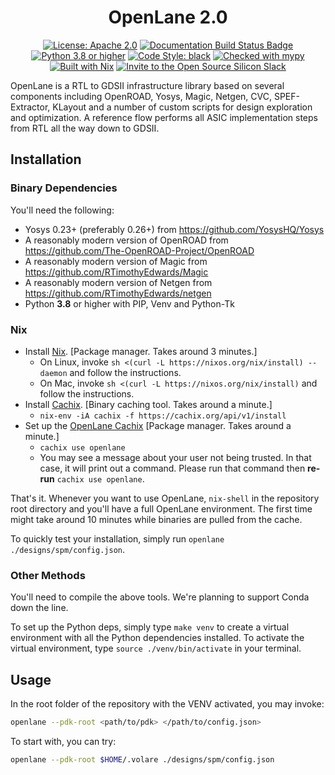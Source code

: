 <h1 align="center">OpenLane 2.0</h1>
<p align="center">
    <a href="https://opensource.org/licenses/Apache-2.0"><img src="https://img.shields.io/badge/License-Apache%202.0-blue.svg" alt="License: Apache 2.0"/></a>
    <a href="https://openlane.readthedocs.io/"><img src="https://readthedocs.org/projects/openlane/badge/?version=latest" alt="Documentation Build Status Badge"/></a>
    <a href="https://www.python.org"><img src="https://img.shields.io/badge/Python-3.8-3776AB.svg?style=flat&logo=python&logoColor=white" alt="Python 3.8 or higher" /></a>
    <a href="https://github.com/psf/black"><img src="https://img.shields.io/badge/code%20style-black-000000.svg" alt="Code Style: black"/></a>
    <a href="https://mypy-lang.org/"><img src="https://www.mypy-lang.org/static/mypy_badge.svg" alt="Checked with mypy"/></a>
    <a href="https://nixos.org/"><img src="https://img.shields.io/static/v1?logo=nixos&logoColor=white&label=&message=Built%20with%20Nix&color=41439a" alt="Built with Nix"/></a>
    <a href="https://invite.skywater.tools"><img src="https://img.shields.io/badge/Community-Open%20Source%20Silicon%20Slack-ff69b4?logo=slack" alt="Invite to the Open Source Silicon Slack"/></a>
</p>

OpenLane is a RTL to GDSII infrastructure library based on several components including OpenROAD, Yosys, Magic, Netgen, CVC, SPEF-Extractor, KLayout and a number of custom scripts for design exploration and optimization. A reference flow performs all ASIC implementation steps from RTL all the way down to GDSII.

## Installation
### Binary Dependencies
You'll need the following:
* Yosys 0.23+ (preferably 0.26+) from https://github.com/YosysHQ/Yosys
* A reasonably modern version of OpenROAD from https://github.com/The-OpenROAD-Project/OpenROAD
* A reasonably modern version of Magic from https://github.com/RTimothyEdwards/Magic
* A reasonably modern version of Netgen from https://github.com/RTimothyEdwards/netgen
* Python **3.8** or higher with PIP, Venv and Python-Tk

### Nix
* Install [Nix](https://nixos.org/download.html). \[Package manager. Takes around 3 minutes.\]
    * On Linux, invoke `sh <(curl -L https://nixos.org/nix/install) --daemon` and follow the instructions.
    * On Mac, invoke `sh <(curl -L https://nixos.org/nix/install)` and follow the instructions.
* Install [Cachix](https://cachix.org). \[Binary caching tool. Takes around a minute.\]
    * `nix-env -iA cachix -f https://cachix.org/api/v1/install`
* Set up the [OpenLane Cachix](https://app.cachix.org/cache/openlane) \[Package manager. Takes around a minute.\]
    * `cachix use openlane`
    * You may see a message about your user not being trusted. In that case, it will print out a command. Please run that command then **re-run** `cachix use openlane`.

That's it. Whenever you want to use OpenLane, `nix-shell` in the repository root directory and you'll have a full OpenLane environment. The first time might take around 10 minutes while binaries are pulled from the cache.

To quickly test your installation, simply run `openlane ./designs/spm/config.json`.

### Other Methods
You'll need to compile the above tools. We're planning to support Conda down the line.

To set up the Python deps, simply type `make venv` to create a virtual environment 
with all the Python dependencies installed. To activate the virtual environment,
type `source ./venv/bin/activate` in your terminal.

## Usage
In the root folder of the repository with the VENV activated, you may invoke:

```sh
openlane --pdk-root <path/to/pdk> </path/to/config.json>
```

To start with, you can try:

```sh
openlane --pdk-root $HOME/.volare ./designs/spm/config.json
```